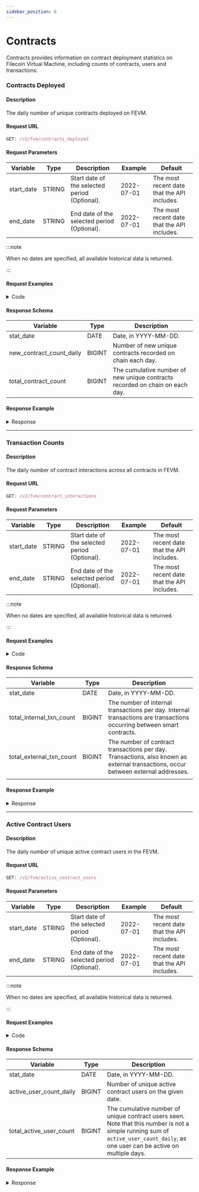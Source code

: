 ```yaml
---
sidebar_position: 6
---
```


# Contracts

Contracts provides information on contract deployment statistics on Filecoin Virtual Machine, including 
counts of contracts, users and transactions.

### Contracts Deployed

#### Description

The daily number of unique contracts deployed on FEVM.

#### Request URL

```js
GET: /v2/fvm/contracts_deployed
```

#### Request Parameters
| **Variable** | **Type** | **Description**                         | **Example** | **Default**                  |
| ------------ | -------- | --------------------------------------- | ----------- | ---------------------------- |
| start_date   | STRING   | Start date of the selected period (Optional). | 2022-07-01  | The most recent date that the API includes. |
| end_date     | STRING   | End date of the selected period (Optional).   | 2022-07-01  | The most recent date that the API includes. |

:::note

 When no dates are specified, all available historical data is returned. 

:::

#### Request Examples

<details><summary>Code</summary>
<div>


import Tabs from '@theme/Tabs';
import TabItem from '@theme/TabItem';

<Tabs
  groupId="language"
  defaultValue="Python"
  values={[
    { label: 'Python', value: 'Python' },
    { label: 'GO', value: 'GO' },
    { label: 'NodeJS', value: 'NodeJS' },
    { label: 'cURL', value: 'cURL' }
  ]
}>

<TabItem value="Python">

```python
import requests

url = "https://api.spacescope.io/v2/fvm/contracts_deployed?end_date=2023-03-16&start_date=2023-03-01"

payload={}
headers = {
  'authorization': 'Bearer <--Please replace your API key here-->'
}

response = requests.request("GET", url, headers=headers, data=payload)

print(response.text)

```

</TabItem>

<TabItem value="GO">

```go
package main
import (
  "fmt"
  "net/http"
  "io/ioutil"
)
func main() {
  url := "https://api.spacescope.io/v2/fvm/contracts_deployed?end_date=2023-03-16&start_date=2023-03-01"
  method := "GET"
  client := &http.Client {
  }
  req, err := http.NewRequest(method, url, nil)
  if err != nil {
    fmt.Println(err)
    return
  }
  req.Header.Add("authorization", "Bearer <--Please replace your API key here-->")
  res, err := client.Do(req)
  if err != nil {
    fmt.Println(err)
    return
  }
  defer res.Body.Close()

  body, err := ioutil.ReadAll(res.Body)
  if err != nil {
    fmt.Println(err)
    return
  }
  fmt.Println(string(body))
}
```

</TabItem>

<TabItem value="NodeJS">

```js
var request = require('request');
var options = {
  'method': 'GET',
  'url': 'https://api.spacescope.io/v2/fvm/contracts_deployed?end_date=2023-03-16&start_date=2023-03-01',
  'headers': {
    'authorization': 'Bearer <--Please replace your API key here-->'
  }
};
request(options, function (error, response) {
  if (error) throw new Error(error);
  console.log(response.body);
});
```

</TabItem>
<TabItem value="cURL">

```curl
curl --location --request GET 'https://api.spacescope.io/v2/fvm/contracts_deployed?end_date=2023-03-16&start_date=2023-03-01' \
--header 'authorization: Bearer <--Please replace your API key here-->'
```

</TabItem>
</Tabs>

</div>
</details>


#### Response Schema

| **Variable**             | **Type** | **Description**                                                              |
|--------------------------|----------|------------------------------------------------------------------------------|
| stat_date                | DATE     | Date, in YYYY-MM-DD.                                                         |
| new_contract_count_daily | BIGINT   | Number of new unique contracts recorded on chain each day.                   |
| total_contract_count     | BIGINT   | The cumulative number of new unique contracts recorded on chain on each day. |

#### Response Example

<details><summary>Response</summary>
<div>

```Json

{
  "request_id":"d1b19b0f-ed01-4275-89a5-31d57f4e0ea8#56176",
  "code":0,
  "message":"success.",
  "data": [
    {
      "stat_date":"2023-03-14T00:00:00Z",
      "new_contract_count_daily":76,
      "total_contract_count":76
      }
  ]
}

```
</div>
</details>
<hr />

### Transaction Counts 

#### Description

The daily number of contract interactions across all contracts in FEVM. 

#### Request URL

```js
GET: /v2/fvm/contract_interactions

```

#### Request Parameters
| **Variable** | **Type** | **Description**                         | **Example** | **Default**                  |
| ------------ | -------- | --------------------------------------- | ----------- | ---------------------------- |
| start_date   | STRING   | Start date of the selected period (Optional). | 2022-07-01  | The most recent date that the API includes. |
| end_date     | STRING   | End date of the selected period (Optional).   | 2022-07-01  | The most recent date that the API includes. |

:::note

 When no dates are specified, all available historical data is returned. 

:::

#### Request Examples

<details><summary>Code</summary>
<div>


<Tabs
  groupId="language"
  defaultValue="Python"
  values={[
    { label: 'Python', value: 'Python' },
    { label: 'GO', value: 'GO' },
    { label: 'NodeJS', value: 'NodeJS' },
    { label: 'cURL', value: 'cURL' }
  ]
}>

<TabItem value="Python">

```python
import requests

url = "https://api.spacescope.io/v2/fvm/contract_interactions?end_date=2023-03-16&start_date=2023-03-01"

payload={}
headers = {
  'authorization': 'Bearer <--Please replace your API key here-->'
}

response = requests.request("GET", url, headers=headers, data=payload)

print(response.text)

```

</TabItem>

<TabItem value="GO">

```go
package main
import (
  "fmt"
  "net/http"
  "io/ioutil"
)
func main() {
  url := "https://api.spacescope.io/v2/fvm/contract_interactions?end_date=2023-03-16&start_date=2023-03-01"
  method := "GET"
  client := &http.Client {
  }
  req, err := http.NewRequest(method, url, nil)
  if err != nil {
    fmt.Println(err)
    return
  }
  req.Header.Add("authorization", "Bearer <--Please replace your API key here-->")
  res, err := client.Do(req)
  if err != nil {
    fmt.Println(err)
    return
  }
  defer res.Body.Close()

  body, err := ioutil.ReadAll(res.Body)
  if err != nil {
    fmt.Println(err)
    return
  }
  fmt.Println(string(body))
}
```

</TabItem>

<TabItem value="NodeJS">

```js
var request = require('request');
var options = {
  'method': 'GET',
  'url': 'https://api.spacescope.io/v2/fvm/contract_interactions?end_date=2023-03-16&start_date=2023-03-01',
  'headers': {
    'authorization': 'Bearer <--Please replace your API key here-->'
  }
};
request(options, function (error, response) {
  if (error) throw new Error(error);
  console.log(response.body);
});
```

</TabItem>
<TabItem value="cURL">

```curl
curl --location --request GET 'https://api.spacescope.io/v2/fvm/contract_interactions?end_date=2023-03-16&start_date=2023-03-01' \
--header 'authorization: Bearer <--Please replace your API key here-->'
```

</TabItem>
</Tabs>

</div>
</details>


#### Response Schema

| **Variable**             | **Type** | **Description**                                                                                                                    |
|--------------------------|----------|------------------------------------------------------------------------------------------------------------------------------------|
| stat_date                | DATE     | Date, in YYYY-MM-DD.                                                                                                               |
| total_internal_txn_count | BIGINT   | The number of internal transactions per day. Internal transactions are transactions occurring between smart contracts.             |
| total_external_txn_count | BIGINT   | The number of contract transactions per day. Transactions, also known as external transactions, occur between external addresses.  |
                                  |

#### Response Example

<details><summary>Response</summary>
<div>

```Json
{
    "request_id": "d1b19b0f-ed01-4275-89a5-31d57f4e0ea8#56253",
    "code": 0,
    "message": "success.",
    "data": [
        {
            "stat_date": "2023-03-16T00:00:00Z",
            "total_internal_txn_count": 735,
            "total_external_txn_count": 18735,
            "total_txn_count": 19470
        }
    ]
}
```
</div>
</details>
<hr />



<!-- Active contract users -->
### Active Contract Users

#### Description

The daily number of unique active contract users in the FEVM.

#### Request URL

```js
GET: /v2/fvm/active_contract_users

```

#### Request Parameters
| **Variable** | **Type** | **Description**                         | **Example** | **Default**                  |
| ------------ | -------- | --------------------------------------- | ----------- | ---------------------------- |
| start_date   | STRING   | Start date of the selected period (Optional). | 2022-07-01  | The most recent date that the API includes. |
| end_date     | STRING   | End date of the selected period (Optional).   | 2022-07-01  | The most recent date that the API includes. |

:::note

 When no dates are specified, all available historical data is returned. 

:::


#### Request Examples

<details><summary>Code</summary>
<div>


<Tabs
  groupId="language"
  defaultValue="Python"
  values={[
    { label: 'Python', value: 'Python' },
    { label: 'GO', value: 'GO' },
    { label: 'NodeJS', value: 'NodeJS' },
    { label: 'cURL', value: 'cURL' }
  ]
}>

<TabItem value="Python">

```python
import requests

url = "https://api.spacescope.io/v2/fvm/active_contract_users?end_date=2023-03-16&start_date=2023-03-01"

payload={}
headers = {
  'authorization': 'Bearer <--Please replace your API key here-->'
}

response = requests.request("GET", url, headers=headers, data=payload)

print(response.text)

```

</TabItem>

<TabItem value="GO">

```go
package main
import (
  "fmt"
  "net/http"
  "io/ioutil"
)
func main() {
  url := "https://api.spacescope.io/v2/fvm/active_contract_users?end_date=2023-03-16&start_date=2023-03-01"
  method := "GET"
  client := &http.Client {
  }
  req, err := http.NewRequest(method, url, nil)
  if err != nil {
    fmt.Println(err)
    return
  }
  req.Header.Add("authorization", "Bearer <--Please replace your API key here-->")
  res, err := client.Do(req)
  if err != nil {
    fmt.Println(err)
    return
  }
  defer res.Body.Close()

  body, err := ioutil.ReadAll(res.Body)
  if err != nil {
    fmt.Println(err)
    return
  }
  fmt.Println(string(body))
}
```

</TabItem>

<TabItem value="NodeJS">

```js
var request = require('request');
var options = {
  'method': 'GET',
  'url': 'https://api.spacescope.io/v2/fvm/active_contract_users?end_date=2023-03-16&start_date=2023-03-01',
  'headers': {
    'authorization': 'Bearer <--Please replace your API key here-->'
  }
};
request(options, function (error, response) {
  if (error) throw new Error(error);
  console.log(response.body);
});
```

</TabItem>
<TabItem value="cURL">

```curl
curl --location --request GET 'https://api.spacescope.io/v2/fvm/active_contract_users?end_date=2023-03-16&start_date=2023-03-01' \
--header 'authorization: Bearer <--Please replace your API key here-->'
```

</TabItem>
</Tabs>

</div>
</details>


#### Response Schema

| **Variable**            | **Type** | **Description**                                                                                                                                                                  |
|-------------------------|----------|----------------------------------------------------------------------------------------------------------------------------------------------------------------------------------|
| stat_date               | DATE     | Date, in YYYY-MM-DD.                                                                                                                                                             |
| active_user_count_daily | BIGINT   | Number of unique active contract users on the given date.                                                                                                                        |
| total_active_user_count | BIGINT   | The cumulative number of unique contract users seen. Note that this number is not a simple running sum of `active_user_count_daily`, as one user can be active on multiple days. |

#### Response Example

<details><summary>Response</summary>
<div>

```Json
{
    "request_id": "d1b19b0f-ed01-4275-89a5-31d57f4e0ea8#56256",
    "code": 0,
    "message": "success.",
    "data": [
        {
            "stat_date": "2023-03-14T00:00:00Z",
            "active_user_count_daily": 210,
            "total_active_user_count": 210
        },
        {
            "stat_date": "2023-03-15T00:00:00Z",
            "active_user_count_daily": 4517,
            "total_active_user_count": 4665
        },
        {
            "stat_date": "2023-03-16T00:00:00Z",
            "active_user_count_daily": 1907,
            "total_active_user_count": 6434
        }
    ]
}
```
</div>
</details>
